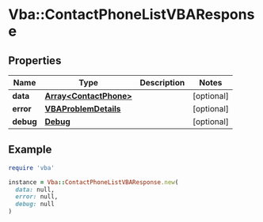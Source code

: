 # Vba::ContactPhoneListVBAResponse

## Properties

| Name | Type | Description | Notes |
| ---- | ---- | ----------- | ----- |
| **data** | [**Array&lt;ContactPhone&gt;**](ContactPhone.md) |  | [optional] |
| **error** | [**VBAProblemDetails**](VBAProblemDetails.md) |  | [optional] |
| **debug** | [**Debug**](Debug.md) |  | [optional] |

## Example

```ruby
require 'vba'

instance = Vba::ContactPhoneListVBAResponse.new(
  data: null,
  error: null,
  debug: null
)
```

